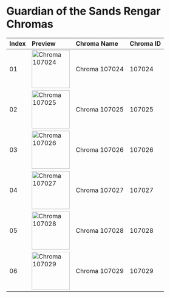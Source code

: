 # Guardian of the Sands Rengar Chromas

| Index | Preview | Chroma Name | Chroma ID |
|:---|:---|:---|:---|
| 01 | <img src='https://raw.communitydragon.org/latest/plugins/rcp-be-lol-game-data/global/default/v1/champion-chroma-images/107/107024.png' alt='Chroma 107024' width='100'> | Chroma 107024 | 107024 |
| 02 | <img src='https://raw.communitydragon.org/latest/plugins/rcp-be-lol-game-data/global/default/v1/champion-chroma-images/107/107025.png' alt='Chroma 107025' width='100'> | Chroma 107025 | 107025 |
| 03 | <img src='https://raw.communitydragon.org/latest/plugins/rcp-be-lol-game-data/global/default/v1/champion-chroma-images/107/107026.png' alt='Chroma 107026' width='100'> | Chroma 107026 | 107026 |
| 04 | <img src='https://raw.communitydragon.org/latest/plugins/rcp-be-lol-game-data/global/default/v1/champion-chroma-images/107/107027.png' alt='Chroma 107027' width='100'> | Chroma 107027 | 107027 |
| 05 | <img src='https://raw.communitydragon.org/latest/plugins/rcp-be-lol-game-data/global/default/v1/champion-chroma-images/107/107028.png' alt='Chroma 107028' width='100'> | Chroma 107028 | 107028 |
| 06 | <img src='https://raw.communitydragon.org/latest/plugins/rcp-be-lol-game-data/global/default/v1/champion-chroma-images/107/107029.png' alt='Chroma 107029' width='100'> | Chroma 107029 | 107029 |

